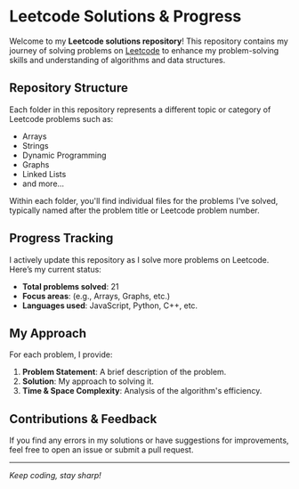 # Leetcode Solutions & Progress

Welcome to my **Leetcode solutions repository**! This repository contains my journey of solving problems on [Leetcode](https://leetcode.com/u/MNRD/) to enhance my problem-solving skills and understanding of algorithms and data structures.

## Repository Structure

Each folder in this repository represents a different topic or category of Leetcode problems such as:

- Arrays
- Strings
- Dynamic Programming
- Graphs
- Linked Lists
- and more...

Within each folder, you'll find individual files for the problems I've solved, typically named after the problem title or Leetcode problem number.

## Progress Tracking

I actively update this repository as I solve more problems on Leetcode. Here’s my current status:

- **Total problems solved**: 21
- **Focus areas**: (e.g., Arrays, Graphs, etc.)
- **Languages used**: JavaScript, Python, C++, etc.

## My Approach

For each problem, I provide:

1. **Problem Statement**: A brief description of the problem.
2. **Solution**: My approach to solving it.
3. **Time & Space Complexity**: Analysis of the algorithm's efficiency.

## Contributions & Feedback

If you find any errors in my solutions or have suggestions for improvements, feel free to open an issue or submit a pull request.

---

_Keep coding, stay sharp!_
